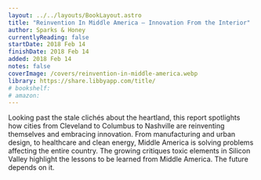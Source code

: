 ```yaml
---
layout: ../../layouts/BookLayout.astro
title: "Reinvention In Middle America — Innovation From the Interior"
author: Sparks & Honey
currentlyReading: false
startDate: 2018 Feb 14
finishDate: 2018 Feb 14
added: 2018 Feb 14
notes: false
coverImage: /covers/reinvention-in-middle-america.webp
library: https://share.libbyapp.com/title/
# bookshelf:
# amazon:
---
```


Looking past the stale clichés about the heartland, this report spotlights how cities from Cleveland to Columbus to Nashville are reinventing themselves and embracing innovation. From manufacturing and urban design, to healthcare and clean energy, Middle America is solving problems affecting the entire country. The growing critiques toxic elements in Silicon Valley highlight the lessons to be learned from Middle America. The future depends on it.  
